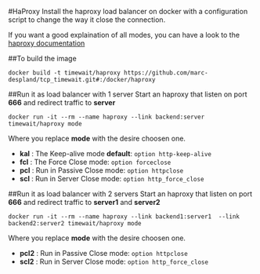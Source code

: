 #HaProxy
Install the haproxy load balancer on docker with a configuration script to change the way it close the connection.

If you want a good explaination of all modes, you can have a look to the [haproxy documentation](https://www.haproxy.com/doc/aloha/7.0/haproxy/http_modes.html)

##To build the image
```
docker build -t timewait/haproxy https://github.com/marc-despland/tcp_timewait.git#:/docker/haproxy
```  
##Run it as load balancer with 1 server
Start an haproxy that listen on port **666** and redirect traffic to **server** 
```
docker run -it --rm --name haproxy --link backend:server timewait/haproxy mode
```

Where you replace **mode** with the desire choosen one.

- **kal** : The Keep-alive mode **default**: ```option http-keep-alive```
- **fcl** : The Force Close mode: ```option forceclose```
- **pcl** : Run in Passive Close mode: ```option httpclose```
- **scl** : Run in Server Close mode: ```option http_force_close```

##Run it as load balancer with 2 servers
Start an haproxy that listen on port **666** and redirect traffic to **server1** and **server2**
```
docker run -it --rm --name haproxy --link backend1:server1  --link backend2:server2 timewait/haproxy mode
```

Where you replace **mode** with the desire choosen one.


- **pcl2** : Run in Passive Close mode: ```option httpclose```
- **scl2** : Run in Server Close mode: ```option http_force_close```
